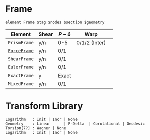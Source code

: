 
# Frame

```
element Frame $tag $nodes $section $geometry
```

| Element                   | Shear | $P-\delta$ | Warp |  |
|---------------------------|-------|------------|------|--|
| `PrismFrame`              | y/n   |   0-5      | 0/1/2 (Inter)
| [`ForceFrame`](./force/)  | y/n   |   0/1
| `ShearFrame`              | y/n   |   0/1
| `EulerFrame`              | y/n   |   0/1
| `ExactFrame`              |   y   | Exact
| `MixedFrame`              | y/n   |   0/1

<!--
| `HingeFrame`      |       |
| `Elastica1D`      |
-->


# Transform Library

```
Logarithm   : Init | Incr | None
Geometry    : Linear      | P-Delta  | Corotational | Geodesic
Torsion[7?] : Wagner | None
Logarithm   : Init | Incr | None
```

